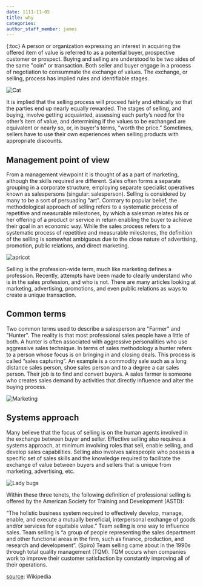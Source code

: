 ```yaml
---
date: 1111-11-05
title: why
categories:
author_staff_member: james
---
```

{:toc}
A person or organization expressing an interest in acquiring the offered item of value is referred to as a potential buyer, prospective customer or prospect. Buying and selling are understood to be two sides of the same "coin" or transaction. Both seller and buyer engage in a process of negotiation to consummate the exchange of values. The exchange, or selling, process has implied rules and identifiable stages.

![Cat](https://source.unsplash.com/random/1500x1146)

It is implied that the selling process will proceed fairly and ethically so that the parties end up nearly equally rewarded. The stages of selling, and buying, involve getting acquainted, assessing each party’s need for the other’s item of value, and determining if the values to be exchanged are equivalent or nearly so, or, in buyer's terms, "worth the price.” Sometimes, sellers have to use their own experiences when selling products with appropriate discounts.

## Management point of view

From a management viewpoint it is thought of as a part of marketing, although the skills required are different. Sales often forms a separate grouping in a corporate structure, employing separate specialist operatives known as salespersons (singular: salesperson). Selling is considered by many to be a sort of persuading "art". Contrary to popular belief, the methodological approach of selling refers to a systematic process of repetitive and measurable milestones, by which a salesman relates his or her offering of a product or service in return enabling the buyer to achieve their goal in an economic way. While the sales process refers to a systematic process of repetitive and measurable milestones, the definition of the selling is somewhat ambiguous due to the close nature of advertising, promotion, public relations, and direct marketing.

![apricot](https://source.unsplash.com/random/1500x1147)

Selling is the profession-wide term, much like marketing defines a profession. Recently, attempts have been made to clearly understand who is in the sales profession, and who is not. There are many articles looking at marketing, advertising, promotions, and even public relations as ways to create a unique transaction.

## Common terms

Two common terms used to describe a salesperson are "Farmer" and "Hunter". The reality is that most professional sales people have a little of both. A hunter is often associated with aggressive personalities who use aggressive sales technique. In terms of sales methodology a hunter refers to a person whose focus is on bringing in and closing deals. This process is called “sales capturing”. An example is a commodity sale such as a long distance sales person, shoe sales person and to a degree a car sales person. Their job is to find and convert buyers. A sales farmer is someone who creates sales demand by activities that directly influence and alter the buying process.

![Marketing](https://source.unsplash.com/random/1500x1148)

## Systems approach

Many believe that the focus of selling is on the human agents involved in the exchange between buyer and seller. Effective selling also requires a systems approach, at minimum involving roles that sell, enable selling, and develop sales capabilities. Selling also involves salespeople who possess a specific set of sales skills and the knowledge required to facilitate the exchange of value between buyers and sellers that is unique from marketing, advertising, etc.

![Lady bugs](https://source.unsplash.com/random/1500x1149)

Within these three tenets, the following definition of professional selling is offered by the American Society for Training and Development (ASTD):

“The holistic business system required to effectively develop, manage, enable, and execute a mutually beneficial, interpersonal exchange of goods and/or services for equitable value.”
Team selling is one way to influence sales. Team selling is “a group of people representing the sales department and other functional areas in the firm, such as finance, production, and research and development”. (Spiro) Team selling came about in the 1990s through total quality management (TQM). TQM occurs when companies work to improve their customer satisfaction by constantly improving all of their operations.

[source](https://en.wikipedia.org/wiki/Sales): Wikipedia
